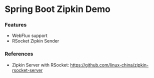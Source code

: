Spring Boot Zipkin Demo
=======================

### Features

* WebFlux support
* RSocket Zipkin Sender

### References

* Zipkin Server with RSocket: https://github.com/linux-china/zipkin-rsocket-server
